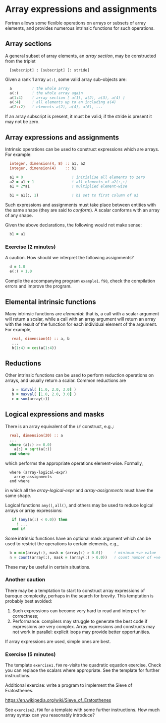 # Array expressions and assignments

Fortran allows some flexible operations on arrays or subsets
of array elements, and provides numerous intrinsic functions
for such operations.

## Array sections

A general subset of array elements, an _array section_,  may be constructed
from the triplet
```
  [subscript] : [subscript] [: stride]
```
Given a rank 1 array `a(:)`, some valid array sub-objects are:
```fortran
  a         ! the whole array
  a(:)      ! the whole array again
  a(1:4)    ! array section [ a(1), a(2), a(3), a(4) ]
  a(:4)     ! all elements up to an including a(4)
  a(2::2)   ! elements a(2), a(4), a(6), ...
```
If an array subscript is present, it must be valid; if the stride is present
it may not be zero.

## Array expressions and assignments

Intrinsic operations can be used to construct expressions which are
arrays. For example:
```fortran
  integer, dimension(4, 8) :: a1, a2
  integer, dimension(4)    :: b1

  a1 = 0                      ! initialise all elements to zero
  a2 = a1 + 1                 ! all elements of a2(:,:)
  a1 = 2*a1                   ! multiplied element-wise

  b1 = a1(:, 1)               ! b1 set to first column of a1
```
Such expressions and assignments must take place between entities with
the same shape (they are said to _conform_). A scalar conforms
with an array of any shape.

Given the above declarations, the following would not make sense:
```fortran
  b1 = a1
```

### Exercise (2 minutes)

A caution. How should we interpret the following assignments?
```fortran
  d = 1.0
  e(:) = 1.0
```
Compile the accompanying program `example1.f90`, check the compilation
errors and improve the program.

## Elemental intrinsic functions

Many intrinsic functions are _elemental_: that is, a call with a scalar
argument will return a scalar, while a call with an array argument will
return an array with the result of the function for each individual
element of the argument.
For example,
```fortran
   real, dimension(4) :: a, b
   ...
   b(1:4) = cos(a(1:4))
```

## Reductions

Other intrinsic functions can be used to perform reduction operations
on arrays, and usually return a scalar. Common reductions are
```fortran
   a = minval( [1.0, 2.0, 3.0] )
   b = maxval( [1.0, 2.0, 3.0] )
   c = sum(array(:))
```

## Logical expressions and masks

There is an array equivalent of the `if` construct, e.g.,:
```fortran
  real, dimension(20) :: a
  ...
  where (a(:) >= 0.0)
    a(:) = sqrt(a(:))
  end where
```
which performs the appropriate operations element-wise. Formally,
```
  where (array-logical-expr)
    array-assignments
  end where
```
in which all the _array-logical-expr_ and _array-assignments_ must have the
same shape.

Logical functions `any()`, `all()`, and others may be used to reduce
logical arrays or array expressions:
```fortran
   if (any(a(:) < 0.0)) then
     ! ...
   end if
```
Some intrinsic functions have an optional mask argument which can be used to
restrict the operations to certain elements, e.g.,
```fortran
  b = min(array(:), mask = (array(:) > 0.0))     ! minimum +ve value
  n = count(array(:), mask = (array(:) > 0.0))   ! count number of +ve values
```
These may be useful in certain situations.

### Another caution

There may be a temptation to start to construct array expressions of baroque
complexity, perhaps in the search for brevity. This temptation is probably
best avoided:

1. Such expressions can become very hard to read and interpret for correctness;
2. Performance: compilers may struggle to generate the best code if expressions are very complex. Array expressions and constructs may not work in parallel: explicit loops may provide better opportunities.

If array expressions are used, simple ones are best.

### Exercise (5 minutes)

The template `exercise1.f90` re-visits the quadratic equation exercise. Check
you can replace the scalars where appropriate. See the template for further
instructions.

Additional exercise: write a program to implement the Sieve of Eratosthenes.

https://en.wikipedia.org/wiki/Sieve_of_Eratosthenes

See `exercise2.f90` for a template with some further instructions.
How much array syntax can you reasonably introduce?
